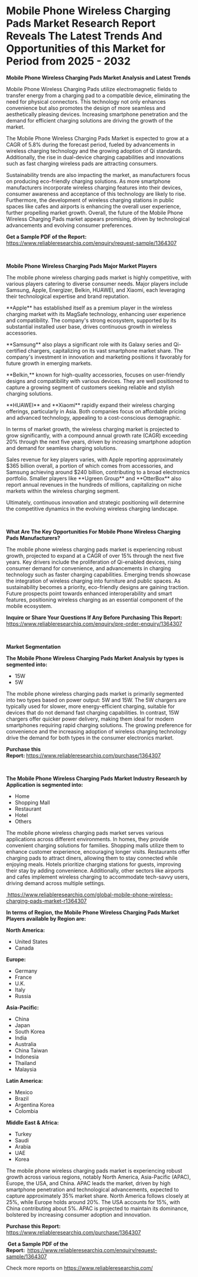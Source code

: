 <p><h1>Mobile Phone Wireless Charging Pads Market Research Report Reveals The Latest Trends And Opportunities of this Market for Period from 2025 - 2032</h1></p><p><strong>Mobile Phone Wireless Charging Pads Market Analysis and Latest Trends</strong></p>
<p><p>Mobile Phone Wireless Charging Pads utilize electromagnetic fields to transfer energy from a charging pad to a compatible device, eliminating the need for physical connectors. This technology not only enhances convenience but also promotes the design of more seamless and aesthetically pleasing devices. Increasing smartphone penetration and the demand for efficient charging solutions are driving the growth of the market.</p><p>The Mobile Phone Wireless Charging Pads Market is expected to grow at a CAGR of 5.8% during the forecast period, fueled by advancements in wireless charging technology and the growing adoption of Qi standards. Additionally, the rise in dual-device charging capabilities and innovations such as fast charging wireless pads are attracting consumers. </p><p>Sustainability trends are also impacting the market, as manufacturers focus on producing eco-friendly charging solutions. As more smartphone manufacturers incorporate wireless charging features into their devices, consumer awareness and acceptance of this technology are likely to rise. Furthermore, the development of wireless charging stations in public spaces like cafes and airports is enhancing the overall user experience, further propelling market growth. Overall, the future of the Mobile Phone Wireless Charging Pads market appears promising, driven by technological advancements and evolving consumer preferences.</p></p>
<p><strong>Get a Sample PDF of the Report:&nbsp;</strong> <a href="https://www.reliableresearchiq.com/enquiry/request-sample/1364307?utm_campaign=3128&utm_medium=2&utm_source=Github&utm_content=ia&utm_term=05042025&utm_id=mobile-phone-wireless-charging-pads">https://www.reliableresearchiq.com/enquiry/request-sample/1364307</a></p>
<p>&nbsp;</p>
<p><strong>Mobile Phone Wireless Charging Pads Major Market Players</strong></p>
<p><p>The mobile phone wireless charging pads market is highly competitive, with various players catering to diverse consumer needs. Major players include Samsung, Apple, Energizer, Belkin, HUAWEI, and Xiaomi, each leveraging their technological expertise and brand reputation.</p><p>**Apple** has established itself as a premium player in the wireless charging market with its MagSafe technology, enhancing user experience and compatibility. The company's strong ecosystem, supported by its substantial installed user base, drives continuous growth in wireless accessories.</p><p>**Samsung** also plays a significant role with its Galaxy series and Qi-certified chargers, capitalizing on its vast smartphone market share. The company's investment in innovation and marketing positions it favorably for future growth in emerging markets.</p><p>**Belkin,** known for high-quality accessories, focuses on user-friendly designs and compatibility with various devices. They are well positioned to capture a growing segment of customers seeking reliable and stylish charging solutions.</p><p>**HUAWEI** and **Xiaomi** rapidly expand their wireless charging offerings, particularly in Asia. Both companies focus on affordable pricing and advanced technology, appealing to a cost-conscious demographic.</p><p>In terms of market growth, the wireless charging market is projected to grow significantly, with a compound annual growth rate (CAGR) exceeding 20% through the next five years, driven by increasing smartphone adoption and demand for seamless charging solutions. </p><p>Sales revenue for key players varies, with Apple reporting approximately $365 billion overall, a portion of which comes from accessories, and Samsung achieving around $240 billion, contributing to a broad electronics portfolio. Smaller players like **Ugreen Group** and **OtterBox** also report annual revenues in the hundreds of millions, capitalizing on niche markets within the wireless charging segment. </p><p>Ultimately, continuous innovation and strategic positioning will determine the competitive dynamics in the evolving wireless charging landscape.</p></p>
<p>&nbsp;</p>
<p><strong>What Are The Key Opportunities For Mobile Phone Wireless Charging Pads Manufacturers?</strong></p>
<p><p>The mobile phone wireless charging pads market is experiencing robust growth, projected to expand at a CAGR of over 15% through the next five years. Key drivers include the proliferation of Qi-enabled devices, rising consumer demand for convenience, and advancements in charging technology such as faster charging capabilities. Emerging trends showcase the integration of wireless charging into furniture and public spaces. As sustainability becomes a priority, eco-friendly designs are gaining traction. Future prospects point towards enhanced interoperability and smart features, positioning wireless charging as an essential component of the mobile ecosystem.</p></p>
<p><strong>Inquire or Share Your Questions If Any Before Purchasing This Report:</strong> <a href="https://www.reliableresearchiq.com/enquiry/pre-order-enquiry/1364307?utm_campaign=3128&utm_medium=2&utm_source=Github&utm_content=ia&utm_term=05042025&utm_id=mobile-phone-wireless-charging-pads">https://www.reliableresearchiq.com/enquiry/pre-order-enquiry/1364307</a></p>
<p>&nbsp;</p>
<p><strong>Market Segmentation</strong></p>
<p><strong>The Mobile Phone Wireless Charging Pads Market Analysis by types is segmented into:</strong></p>
<p><ul><li>15W</li><li>5W</li></ul></p>
<p><p>The mobile phone wireless charging pads market is primarily segmented into two types based on power output: 5W and 15W. The 5W chargers are typically used for slower, more energy-efficient charging, suitable for devices that do not demand fast charging capabilities. In contrast, 15W chargers offer quicker power delivery, making them ideal for modern smartphones requiring rapid charging solutions. The growing preference for convenience and the increasing adoption of wireless charging technology drive the demand for both types in the consumer electronics market.</p></p>
<p><strong>Purchase this Report:&nbsp;</strong><a href="https://www.reliableresearchiq.com/purchase/1364307?utm_campaign=3128&utm_medium=2&utm_source=Github&utm_content=ia&utm_term=05042025&utm_id=mobile-phone-wireless-charging-pads">https://www.reliableresearchiq.com/purchase/1364307</a></p>
<p>&nbsp;</p>
<p><strong>The Mobile Phone Wireless Charging Pads Market Industry Research by Application is segmented into:</strong></p>
<p><ul><li>Home</li><li>Shopping Mall</li><li>Restaurant</li><li>Hotel</li><li>Others</li></ul></p>
<p><p>The mobile phone wireless charging pads market serves various applications across different environments. In homes, they provide convenient charging solutions for families. Shopping malls utilize them to enhance customer experience, encouraging longer visits. Restaurants offer charging pads to attract diners, allowing them to stay connected while enjoying meals. Hotels prioritize charging stations for guests, improving their stay by adding convenience. Additionally, other sectors like airports and cafes implement wireless charging to accommodate tech-savvy users, driving demand across multiple settings.</p></p>
<p><a href="https://www.reliableresearchiq.com/global-mobile-phone-wireless-charging-pads-market-r1364307?utm_campaign=3128&utm_medium=2&utm_source=Github&utm_content=ia&utm_term=05042025&utm_id=mobile-phone-wireless-charging-pads">&nbsp;https://www.reliableresearchiq.com/global-mobile-phone-wireless-charging-pads-market-r1364307</a></p>
<p><strong>In terms of Region, the Mobile Phone Wireless Charging Pads Market Players available by Region are:</strong></p>
<p>
    <p> <strong> North America: </strong>
        <ul>
            <li>United States</li>
            <li>Canada</li>
        </ul>
        </p> 
    <p> <strong> Europe: </strong>
        <ul>
            <li>Germany</li>
            <li>France</li>
            <li>U.K.</li>
            <li>Italy</li>
            <li>Russia</li>
        </ul>
        </p> 
    <p> <strong> Asia-Pacific: </strong>
        <ul>
            <li>China</li>
            <li>Japan</li>
            <li>South Korea</li>
            <li>India</li>
            <li>Australia</li>
            <li>China Taiwan</li>
            <li>Indonesia</li>
            <li>Thailand</li>
            <li>Malaysia</li>
        </ul>
        </p> 
    <p> <strong> Latin America: </strong>
        <ul>
            <li>Mexico</li>
            <li>Brazil</li>
            <li>Argentina Korea</li>
            <li>Colombia</li>
        </ul>
        </p> 
    <p> <strong> Middle East & Africa: </strong>
        <ul>
            <li>Turkey</li>
            <li>Saudi</li>
            <li>Arabia</li>
            <li>UAE</li>
            <li>Korea</li>
        </ul>
    </p>
    </p>
<p><p>The mobile phone wireless charging pads market is experiencing robust growth across various regions, notably North America, Asia-Pacific (APAC), Europe, the USA, and China. APAC leads the market, driven by high smartphone penetration and technological advancements, expected to capture approximately 35% market share. North America follows closely at 25%, while Europe holds around 20%. The USA accounts for 15%, with China contributing about 5%. APAC is projected to maintain its dominance, bolstered by increasing consumer adoption and innovation.</p></p>
<p><strong>Purchase this Report: </strong><a href="https://www.reliableresearchiq.com/purchase/1364307?utm_campaign=3128&utm_medium=2&utm_source=Github&utm_content=ia&utm_term=05042025&utm_id=mobile-phone-wireless-charging-pads">https://www.reliableresearchiq.com/purchase/1364307</a></p>
<p>&nbsp;<strong>Get a Sample PDF of the Report:&nbsp;&nbsp;</strong><a href="https://www.reliableresearchiq.com/enquiry/request-sample/1364307?utm_campaign=3128&utm_medium=2&utm_source=Github&utm_content=ia&utm_term=05042025&utm_id=mobile-phone-wireless-charging-pads">https://www.reliableresearchiq.com/enquiry/request-sample/1364307</a></p>
<p><strong></strong></p>
<p>Check more reports on <a href="https://www.reliableresearchiq.com/?utm_campaign=3128&utm_medium=2&utm_source=Github&utm_content=ia&utm_term=05042025&utm_id=mobile-phone-wireless-charging-pads">https://www.reliableresearchiq.com/</a></p>